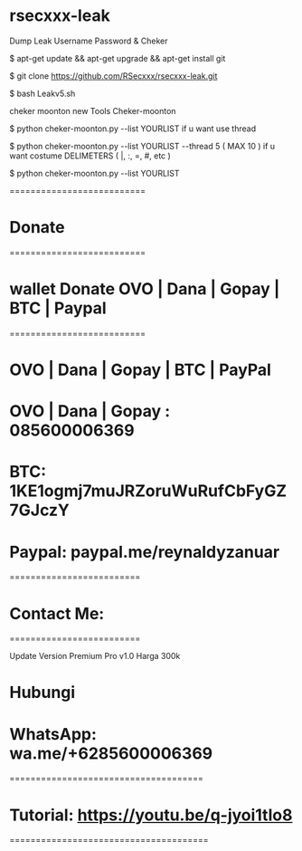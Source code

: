 # rsecxxx-leak
Dump Leak Username Password &amp; Cheker

$ apt-get update && apt-get upgrade && apt-get install git

$ git clone https://github.com/RSecxxx/rsecxxx-leak.git

$ bash Leakv5.sh

cheker moonton new Tools Cheker-moonton

$ python cheker-moonton.py --list YOURLIST
if u want use thread

$ python cheker-moonton.py --list YOURLIST --thread 5 ( MAX 10 )
if u want costume DELIMETERS ( |, :, =, #, etc )

$ python cheker-moonton.py --list YOURLIST 



==========================

# Donate

==========================

# wallet Donate OVO | Dana | Gopay | BTC | Paypal

==========================

# OVO | Dana | Gopay | BTC | PayPal

# OVO | Dana | Gopay : 085600006369

# BTC: 1KE1ogmj7muJRZoruWuRufCbFyGZ7GJczY

# Paypal: paypal.me/reynaldyzanuar

=========================

# Contact Me:

=========================

Update Version 
Premium Pro v1.0
Harga 300k

# Hubungi 
# WhatsApp: wa.me/+6285600006369

=====================================

# Tutorial: https://youtu.be/q-jyoi1tlo8

======================================
